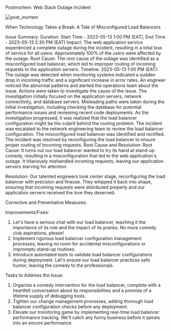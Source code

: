 Postmortem: Web Stack Outage Incident


![post_mortem](post-mortem.jpg)

When Technology Takes a Break: A Tale of Misconfigured Load Balancers

Issue Summary:
Duration: Start Time - 2023-05-13 1:00 PM (EAT), End Time - 2023-05-13 2:30 PM (EAT)
Impact: The web application service experienced a complete outage during the incident, resulting in a total loss of service for all users. Approximately 100% of the users were affected by the outage.
Root Cause: The root cause of the outage was identified as a misconfigured load balancer, which led to improper routing of incoming requests to the application servers.
Timeline:
2023-05-13 1:00 PM (EAT): The outage was detected when monitoring systems indicated a sudden drop in incoming traffic and a significant increase in error rates.
An engineer noticed the abnormal patterns and alerted the operations team about the issue.
Actions were taken to investigate the cause of the issue. The investigation initially focused on the application servers, network connectivity, and database servers.
Misleading paths were taken during the initial investigation, including checking the database for potential performance issues and reviewing recent code deployments.
As the investigation progressed, it was realized that the load balancer configuration might be the culprit behind the routing problem.
The incident was escalated to the network engineering team to review the load balancer configuration.
The misconfigured load balancer was identified and rectified.
The incident was resolved by reconfiguring the load balancer to ensure proper routing of incoming requests.
Root Cause and Resolution:
Root Cause: It turns out our load balancer wanted to try its hand at stand-up comedy, resulting in a misconfiguration that led to the web application's outage. It hilariously mishandled incoming requests, leaving our application servers starving for attention.

Resolution: Our talented engineers took center stage, reconfiguring the load balancer with precision and finesse. They whipped it back into shape, ensuring that incoming requests were distributed properly and our application servers received the love they deserved.

Corrective and Preventative Measures:

Improvements/Fixes:

1. Let's have a serious chat with our load balancer, teaching it the importance of its role and the impact of its pranks. No more comedy club aspirations, please!
2. Implement rigorous load balancer configuration management processes, leaving no room for accidental misconfigurations or impromptu stand-up routines.
3. Introduce automated tests to validate load balancer configurations during deployment. Let's ensure our load balancer practices safe humor, leaving the comedy to the professionals.

Tasks to Address the Issue:

1. Organize a comedy intervention for the load balancer, complete with a heartfelt conversation about its responsibilities and a promise of a lifetime supply of debugging tools.
2. Tighten our change management processes, adding thorough load balancer configuration checks before any deployment.
3. Elevate our monitoring game by implementing real-time load balancer performance tracking. We'll catch any funny business before it spirals into an encore performance.


